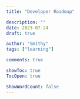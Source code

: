 ```yaml
---
title: "Developer Roadmap"

description: ""
date: 2023-07-24
draft: true

author: "Smithy"
tags: ["learning"]

comments: true

showToc: true
TocOpen: true

ShowWordCount: false
---
```


